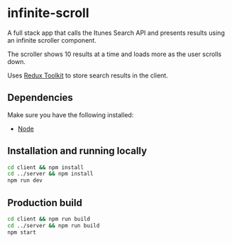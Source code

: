 # infinite-scroll

A full stack app that calls the Itunes Search API and presents results using an infinite scroller component.

The scroller shows 10 results at a time and loads more as the user scrolls down.

Uses [Redux Toolkit](https://redux-toolkit.js.org/) to store search results in the client.

## Dependencies

Make sure you have the following installed:

- [Node](https://nodejs.org/en/)

## Installation and running locally

```sh
cd client && npm install
cd ../server && npm install
npm run dev
```

## Production build

```sh
cd client && npm run build
cd ../server && npm run build
npm start
```
